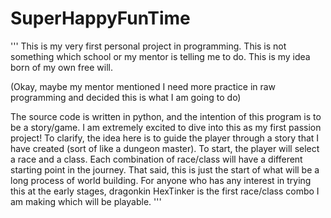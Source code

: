 # SuperHappyFunTime
'''
This is my very first personal project in programming. This is not something which school or my mentor is telling me to do. This is my idea born of my own free will.

(Okay, maybe my mentor mentioned I need more practice in raw programming and decided this is what I am going to do)

The source code is written in python, and the intention of this program is to be a story/game. I am extremely excited to dive into this as my first passion project!
To clarify, the idea here is to guide the player through a story that I have created (sort of like a dungeon master). To start, the player will select a race and a class.
Each combination of race/class will have a different starting point in the journey. That said, this is just the start of what will be a long process of world building.
For anyone who has any interest in trying this at the early stages, dragonkin HexTinker is the first race/class combo I am making which will be playable.
'''
